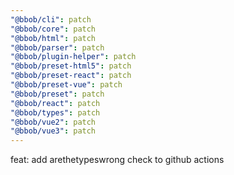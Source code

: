 ```yaml
---
"@bbob/cli": patch
"@bbob/core": patch
"@bbob/html": patch
"@bbob/parser": patch
"@bbob/plugin-helper": patch
"@bbob/preset-html5": patch
"@bbob/preset-react": patch
"@bbob/preset-vue": patch
"@bbob/preset": patch
"@bbob/react": patch
"@bbob/types": patch
"@bbob/vue2": patch
"@bbob/vue3": patch
---
```


feat: add arethetypeswrong check to github actions
